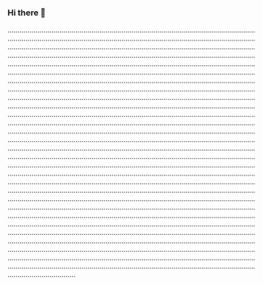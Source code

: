 ### Hi there 👋

..............................................................................................................................................................................................................................................................................................................................................................................................................................................................................................................................................................................................................................................................................................................................................................................................................................................................................................................................................................................................................................................................................................................................................................................................................................................................................................................................................................................................................................................................................................................................................................................................................................................................................................................................................................................................................................................................................................................................................................................................................................................................................................................................................................................................................................................................................................................................................................................................................................................................................................................................................................................................................................................................................................................................................................................................................................................................................................................................................................................................................................................................................................................................................................................................................................................................................................................................................................................................................................................................................................................................................................................................................................................................................................................................................................................